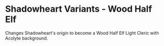 # Shadowheart Variants - Wood Half Elf

Changes Shadowheart's origin to become a Wood Half Elf Light Cleric with Acolyte background.